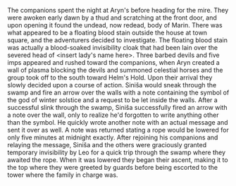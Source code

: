 The companions spent the night at Aryn's before heading for the mire. They were awoken early dawn by a thud and scratching at the front door, and upon opening it found the undead, now redead, body of Marin. There was what appeared to be a floating blood stain outside the house at town square, and the adventurers decided to investigate. The floating blood stain was actually a blood-soaked invisibility cloak that had been lain over the severed head of <insert lady's name here>. Three barbed devils and five imps appeared and rushed toward the companions, when Aryn created a wall of plasma blocking the devils and summoned celestial horses and the group took off to the south toward Helm's Hold. Upon their arrival they slowly decided upon a course of action. Siniša would sneak through the swamp and fire an arrow over the walls with a note containing the symbol of the god of winter solstice and a request to be let inside the walls. After a successful slink through the swamp, Siniša successfully fired an arrow with a note over the wall, only to realize he'd forgotten to write anything other than the symbol. He quickly wrote another note with an actual message and sent it over as well. A note was returned stating a rope would be lowered for only five minutes at midnight exactly. After rejoining his companions and relaying the message, Siniša and the others were graciously granted temporary invisibility by Leo for a quick trip through the swamp where they awaited the rope. When it was lowered they began their ascent, making it to the top where they were greeted by guards before being escorted to the tower where the family in charge was.

